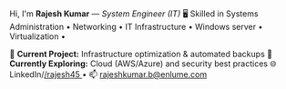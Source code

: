 Hi, I'm **Rajesh Kumar** — *System Engineer (IT)* 
🖥️ Skilled in Systems Administration • Networking • IT Infrastructure • Windows server • Virtualization •

🔭 **Current Project:** Infrastructure optimization & automated backups
🌱 **Currently Exploring:** Cloud (AWS/Azure) and security best practices
🌐 LinkedIn/[/rajesh45 ](https://www.linkedin.com/in/rajesh45/)• 📫 rajeshkumar.b@enlume.com

